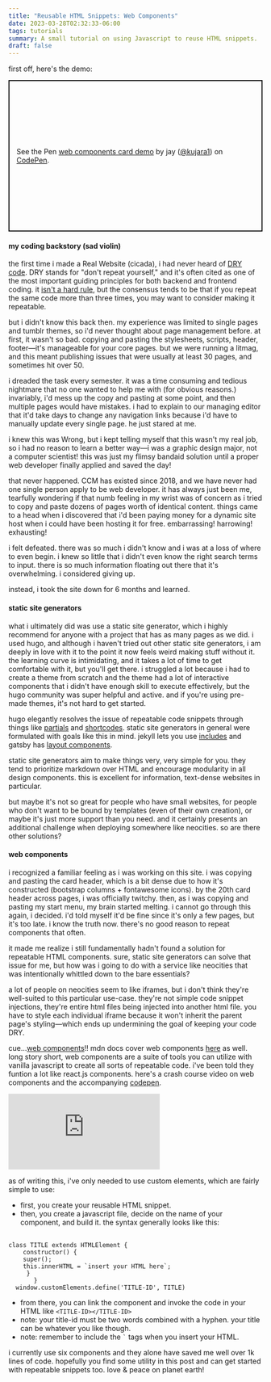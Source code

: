 ```yaml
---
title: "Reusable HTML Snippets: Web Components"
date: 2023-03-28T02:32:33-06:00
tags: tutorials
summary: A small tutorial on using Javascript to reuse HTML snippets. 
draft: false
---
```


first off, here's the demo:

<p><p class="codepen" data-height="413" data-default-tab="html,result" data-slug-hash="OJoopqa" data-user="kujara1" style="height: 300px; box-sizing: border-box; display: flex; align-items: center; justify-content: center; border: 2px solid; margin: 1em 0; padding: 1em;"> <span>See the Pen <a href="https://codepen.io/kujara1/pen/OJoopqa"> web components card demo</a> by jay (<a href="https://codepen.io/kujara1">@kujara1</a>) on <a href="https://codepen.io">CodePen</a>.</span> </p></p><script async src="https://cpwebassets.codepen.io/assets/embed/ei.js"></script>

#### my coding backstory (sad violin)

the first time i made a Real Website (cicada), i had never heard of [DRY code](https://docs.getdbt.com/terms/dry). DRY stands for "don't repeat yourself," and it's often cited as one of the most important guiding principles for both backend and frontend coding. it [isn't a hard rule](https://dev.to/wuz/stop-trying-to-be-so-dry-instead-write-everything-twice-wet-5g33), but the consensus tends to be that if you repeat the same code more than three times, you may want to consider making it repeatable.

but i didn't know this back then. my experience was limited to single pages and tumblr themes, so i'd never thought about page management before. at first, it wasn't so bad. copying and pasting the stylesheets, scripts, header, footer—it's manageable for your core pages. but we were running a litmag, and this meant publishing issues that were usually at least 30 pages, and sometimes hit over 50.

i dreaded the task every semester. it was a time consuming and tedious nightmare that no one wanted to help me with (for obvious reasons.) invariably, i'd mess up the copy and pasting at some point, and then multiple pages would have mistakes. i had to explain to our managing editor that it'd take days to change any navigation links because i'd have to manually update every single page. he just stared at me.

i knew this was Wrong, but i kept telling myself that this wasn't my real job, so i had no reason to learn a better way—i was a graphic design major, not a computer scientist! this was just my flimsy bandaid solution until a proper web developer finally applied and saved the day!

that never happened. CCM has existed since 2018, and we have never had one single person apply to be web developer. it has always just been me, tearfully wondering if that numb feeling in my wrist was of concern as i tried to copy and paste dozens of pages worth of identical content. things came to a head when i discovered that i'd been paying money for a dynamic site host when i could have been hosting it for free. embarrassing! harrowing! exhausting!

i felt defeated. there was so much i didn't know and i was at a loss of where to even begin. i knew so little that i didn't even know the right search terms to input. there is so much information floating out there that it's overwhelming. i considered giving up.

instead, i took the site down for 6 months and learned.

#### static site generators

what i ultimately did was use a static site generator, which i highly recommend for anyone with a project that has as many pages as we did. i used hugo, and although i haven't tried out other static site generators, i am deeply in love with it to the point it now feels weird making stuff without it. the learning curve is intimidating, and it takes a lot of time to get comfortable with it, but you'll get there. i struggled a lot because i had to create a theme from scratch and the theme had a lot of interactive components that i didn't have enough skill to execute effectively, but the hugo community was super helpful and active. and if you're using pre-made themes, it's not hard to get started.

hugo elegantly resolves the issue of repeatable code snippets through things like [partials](https://gohugo.io/templates/partials/) and [shortcodes](https://gohugo.io/content-management/shortcodes/). static site generators in general were formulated with goals like this in mind. jekyll lets you use [includes](https://jekyllrb.com/docs/includes/) and gatsby has [layout components](https://www.gatsbyjs.com/docs/how-to/routing/layout-components/).

static site generators aim to make things very, very simple for you. they tend to prioritize markdown over HTML and encourage modularity in all design components. this is excellent for information, text-dense websites in particular.

but maybe it's not so great for people who have small websites, for people who don't want to be bound by templates (even of their own creation), or maybe it's just more support than you need. and it certainly presents an additional challenge when deploying somewhere like neocities. so are there other solutions?

#### web components

i recognized a familiar feeling as i was working on this site. i was copying and pasting the card header, which is a bit dense due to how it's constructed (bootstrap columns + fontawesome icons). by the 20th card header across pages, i was officially twitchy. then, as i was copying and pasting my start menu, my brain started melting. i cannot go through this again, i decided. i'd told myself it'd be fine since it's only a few pages, but it's too late. i know the truth now. there's no good reason to repeat components that often.

it made me realize i still fundamentally hadn't found a solution for repeatable HTML components. sure, static site generators can solve that issue for me, but how was i going to do with a service like neocities that was intentionally whittled down to the bare essentials?

a lot of people on neocities seem to like iframes, but i don't think they're well-suited to this particular use-case. they're not simple code snippet injections, they're entire html files being injected into another html file. you have to style each individual iframe because it won't inherit the parent page's styling—which ends up undermining the goal of keeping your code DRY.

cue...[web components](https://www.freecodecamp.org/news/reusable-html-components-how-to-reuse-a-header-and-footer-on-a-website/)!! mdn docs cover web components [here](https://developer.mozilla.org/en-US/docs/Web/Web_Components) as well. long story short, web components are a suite of tools you can utilize with vanilla javascript to create all sorts of repeatable code. i've been told they funtion a lot like react.js components. here's a crash course video on web components and the accompanying [codepen](https://codepen.io/bradtraversy/pen/wvaXKoK).

 <div class="col-8  mx-auto"> <iframe class="yt" src="https://www.youtube.com/embed/PCWaFLy3VUo" title="Web Components Crash Course" frameborder="0" allow="accelerometer; autoplay; clipboard-write; encrypted-media; gyroscope; picture-in-picture; web-share" allowfullscreen></iframe> </div>

as of writing this, i've only needed to use custom elements, which are fairly simple to use:

*   first, you create your reusable HTML snippet.
*   then, you create a javascript file, decide on the name of your component, and build it. the syntax generally looks like this:
<pre> <code>
class TITLE extends HTMLElement {
    constructor() {
    super();
    this.innerHTML = `insert your HTML here`;
     }
       }
  window.customElements.define('TITLE-ID', TITLE)
</code></pre>  
*   from there, you can link the component and invoke the code in your HTML like `<TITLE-ID></TITLE-ID>`
*   note: your title-id must be two words combined with a hyphen. your title can be whatever you like though.
*   note: remember to include the `` ` `` tags when you insert your HTML.

i currently use six components and they alone have saved me well over 1k lines of code. hopefully you find some utility in this post and can get started with repeatable snippets too. love & peace on planet earth!